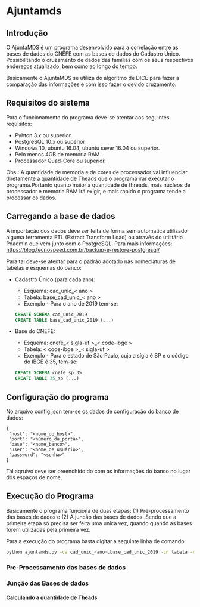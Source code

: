 # Ajuntamds
## Introdução
O AjuntaMDS é um programa desenvolvido para a correlação entre as bases de dados do CNEFE com as bases 
de dados do Cadastro Único. Possibilitando o cruzamento de dados das famílias com os seus respectivos 
endereços atualizado, bem como ao longo do tempo.

Basicamente o AjuntaMDS se utiliza do algoritmo de DICE para fazer a comparação das informações e com 
isso fazer o devido cruzamento. 


## Requisitos do sistema

Para o funcionamento do programa deve-se atentar aos seguintes requisitos:

 - Pyhton 3.x ou superior.
 - PostgreSQL 10.x ou superior
 - Windows 10, ubuntu 16.04, ubuntu sever 16.04 ou superior.
 - Pelo menos 4GB de memoria RAM.
 - Processador Quad-Core ou superior.
 
 Obs.: A quantidade de memoria e de cores de processador vai influenciar diretamente a quantidade de Theads que o 
 programa irar executar o programa.Portanto quanto maior a quantidade de threads, mais núcleos de processador e memoria 
 RAM irá exigir, e mais rapido o programa tende a processar os dados.

## Carregando a base de dados
A importação dos dados deve ser feita de forma semiautomatica utilizado alguma ferramenta ETL (Extract Transform Load) 
ou através do utilitário Pdadmin que vem junto com o PostgreSQL. Para mais informações: 
https://blog.tecnospeed.com.br/backup-e-restore-postgresql/ 

Para tal deve-se atentar para o padrão adotado nas nomeclaturas de tabelas e esquemas do banco:
 * Cadastro Único (para cada ano):
     * Esquema: cad_unic_< ano >
     * Tabela: base_cad_unic_< ano >
     * Exemplo - Para o ano de 2019 tem-se:  
     ```sql
   CREATE SCHEMA cad_unic_2019
   CREATE TABLE base_cad_unic_2019 (...)
   ```
 * Base do CNEFE:
    * Esquema: cnefe_< sigla-uf >_< code-ibge >
    * Tabela: < code-ibge >_< sigla-uf >
    * Exemplo - Para o estado de São Paulo, cuja a sígla é SP e o código do IBGE é  35, tem-se:
     
   ```sql
   CREATE SCHEMA cnefe_sp_35
   CREATE TABLE 35_sp (...)
   ```

     

## Configuração do programa
No arquivo config.json tem-se os dados de configuração do banco de dados:
 ```json5
{
  "host": "<nome_do_host>",
  "port": "<número_da_porta>",
  "base": "<nome_banco>",
  "user": "<nome_de_usuário>",
  "password": "<senha>"
}
```
Tal aqruivo deve ser preenchido do com as informações do banco no lugar dos espaços de nome.
## Execução do Programa

Basicamente o programa funciona de duas etapas: (1) Pré-processamento das bases de dados e (2) A juncão das bases de dados. Sendo que a primeira etapa só precisa ser feita uma unica vez, quando quando as bases forem utilizadas pela primeira vez.

Para a execução do programa basta digitar a seguinte linha de comando:

```sh
python ajuntamds.py -ca cad_unic_<ano>.base_cad_unic_2019 -cn tabela -cn cnefe_<sigla_est>_<cod_est>.<cod_est>_<sigla_est>
```

### Pre-Processamento das bases de dados

### Junção das Bases de dados

#### Calculando a quantidade de Theads
